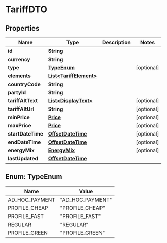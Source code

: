 # TariffDTO

## Properties
Name | Type | Description | Notes
------------ | ------------- | ------------- | -------------
**id** | **String** |  | 
**currency** | **String** |  | 
**type** | [**TypeEnum**](#TypeEnum) |  |  [optional]
**elements** | [**List&lt;TariffElement&gt;**](TariffElement.md) |  | 
**countryCode** | **String** |  | 
**partyId** | **String** |  | 
**tariffAltText** | [**List&lt;DisplayText&gt;**](DisplayText.md) |  |  [optional]
**tariffAltUrl** | **String** |  |  [optional]
**minPrice** | [**Price**](Price.md) |  |  [optional]
**maxPrice** | [**Price**](Price.md) |  |  [optional]
**startDateTime** | [**OffsetDateTime**](OffsetDateTime.md) |  |  [optional]
**endDateTime** | [**OffsetDateTime**](OffsetDateTime.md) |  |  [optional]
**energyMix** | [**EnergyMix**](EnergyMix.md) |  |  [optional]
**lastUpdated** | [**OffsetDateTime**](OffsetDateTime.md) |  | 

<a name="TypeEnum"></a>
## Enum: TypeEnum
Name | Value
---- | -----
AD_HOC_PAYMENT | &quot;AD_HOC_PAYMENT&quot;
PROFILE_CHEAP | &quot;PROFILE_CHEAP&quot;
PROFILE_FAST | &quot;PROFILE_FAST&quot;
REGULAR | &quot;REGULAR&quot;
PROFILE_GREEN | &quot;PROFILE_GREEN&quot;
